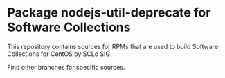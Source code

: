 # Package nodejs-util-deprecate for Software Collections

This repository contains sources for RPMs that are used
to build Software Collections for CentOS by SCLo SIG.

Find other branches for specific sources.
